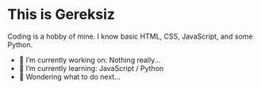 # This is Gereksiz

Coding is a hobby of mine. I know basic HTML, CSS, JavaScript, and some Python.

- 🔭 I’m currently working on: Nothing really...
- 🌱 I’m currently learning: JavaScript / Python
- 🤔 Wondering what to do next...

<!--
**GereksizPosta/GereksizPosta** is a ✨ _special_ ✨ repository because its `README.md` (this file) appears on your GitHub profile.

Here are some ideas to get you started:

- 🔭 I’m currently working on ...
- 🌱 I’m currently learning ...
- 👯 I’m looking to collaborate on ...
- 🤔 I’m looking for help with ...
- 💬 Ask me about ...
- 📫 How to reach me: ...
- 😄 Pronouns: ...
- ⚡ Fun fact: ...
-->
